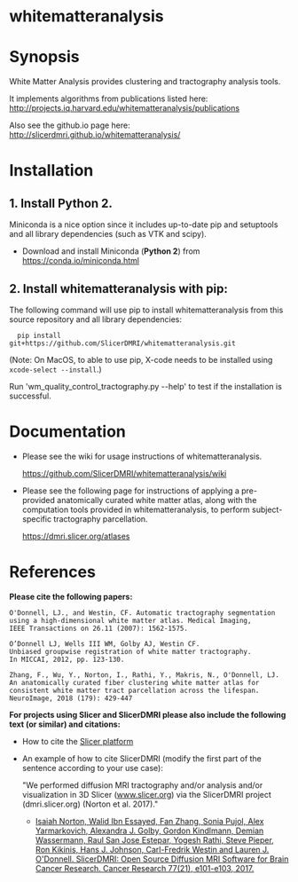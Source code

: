 whitematteranalysis
===================

# Synopsis
White Matter Analysis provides clustering and tractography analysis tools.

It implements algorithms from publications listed here:
http://projects.iq.harvard.edu/whitematteranalysis/publications

Also see the github.io page here:
http://slicerdmri.github.io/whitematteranalysis/

# Installation
## 1. Install Python 2. 
Miniconda is a nice option since it includes up-to-date pip and setuptools and all library dependencies (such as VTK and scipy).

  - Download and install Miniconda (**Python 2**) from https://conda.io/miniconda.html

## 2. Install whitematteranalysis with pip:

The following command will use pip to install whitematteranalysis from this source repository and all library dependencies:

      pip install git+https://github.com/SlicerDMRI/whitematteranalysis.git

  (Note: On MacOS, to able to use pip, X-code needs to be installed using `xcode-select --install`.)

Run 'wm_quality_control_tractography.py --help' to test if the installation is successful. 

# Documentation
* Please see the wiki for usage instructions of whitematteranalysis.

    https://github.com/SlicerDMRI/whitematteranalysis/wiki

* Please see the following page for instructions of applying a pre-provided anatomically curated white matter atlas, along with the computation tools provided in whitematteranalysis, to perform subject-specific tractography parcellation. 

    https://dmri.slicer.org/atlases

# References

**Please cite the following papers:**

    O'Donnell, LJ., and Westin, CF. Automatic tractography segmentation
    using a high-dimensional white matter atlas. Medical Imaging,
    IEEE Transactions on 26.11 (2007): 1562-1575.

    O’Donnell LJ, Wells III WM, Golby AJ, Westin CF. 
    Unbiased groupwise registration of white matter tractography.
    In MICCAI, 2012, pp. 123-130.

    Zhang, F., Wu, Y., Norton, I., Rathi, Y., Makris, N., O'Donnell, LJ. 
    An anatomically curated fiber clustering white matter atlas for consistent white matter tract parcellation across the lifespan. 
    NeuroImage, 2018 (179): 429-447

**For projects using Slicer and SlicerDMRI please also include the following text (or similar) and citations:**

* How to cite the [Slicer platform](http://wiki.slicer.org/slicerWiki/index.php/CitingSlicer)
* An example of how to cite SlicerDMRI (modify the first part of the sentence according to your use case):

    "We performed diffusion MRI tractography and/or analysis and/or visualization in 3D Slicer (www.slicer.org) via the SlicerDMRI project (dmri.slicer.org) (Norton et al. 2017)."
    
    - [Isaiah Norton, Walid Ibn Essayed, Fan Zhang, Sonia Pujol, Alex Yarmarkovich, Alexandra J. Golby, Gordon Kindlmann, Demian Wassermann, Raul San Jose Estepar, Yogesh Rathi, Steve Pieper, Ron Kikinis, Hans J. Johnson, Carl-Fredrik Westin and Lauren J. O'Donnell. SlicerDMRI: Open Source Diffusion MRI Software for Brain Cancer Research. Cancer Research 77(21), e101-e103, 2017.](http://cancerres.aacrjournals.org/content/77/21/e101)
